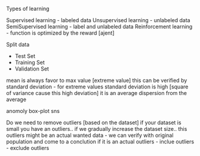 Types of learning

Supervised learning - labeled data
Unsupervised learning - unlabeled data
SemiSupervised learning - label and unlabeled data
Reinforcement learning - function is optimized by the reward [ajent] 

Split data
 - Test Set
 - Training Set
 - Validation Set
 
 
 mean is always favor to max value [extreme value]
 this can be verified by
 standard deviation - for extreme values standard deviation is high [square of variance cause this high deviation] 
 it is an average dispersion from the average
 
 anomoly
 box-plot
 sns
 
Do we need to remove outliers [based on the dataset]
	if your dataset is small you have an outliers.. if we gradually increase the dataset size.. this outliers might be an actual wanted data
	- we can verify with original population and come to a conclution if it is an actual outliers
	- inclue outliers
	- exclude outliers
